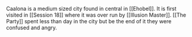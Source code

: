Caalona is a medium sized city found in central in [[Ehobel]]. It is first visited in [[Session 18]] where it was over run by [[Illusion Master]]. [[The Party]] spent less than day in the city but be the end of it they were confused and angry. 